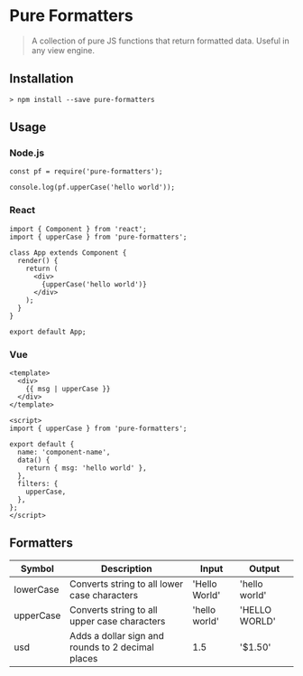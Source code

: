 # Pure Formatters

> A collection of pure JS functions that return formatted data. Useful in any view engine.

## Installation

    > npm install --save pure-formatters

## Usage

### Node.js

    const pf = require('pure-formatters');

    console.log(pf.upperCase('hello world'));

### React

    import { Component } from 'react';
    import { upperCase } from 'pure-formatters';

    class App extends Component {
      render() {
        return (
          <div>
            {upperCase('hello world')}
          </div>
        );
      }
    }

    export default App;

### Vue

    <template>
      <div>
        {{ msg | upperCase }}
      </div>
    </template>

    <script>
    import { upperCase } from 'pure-formatters';

    export default {
      name: 'component-name',
      data() {
        return { msg: 'hello world' },
      },
      filters: {
        upperCase,
      },
    };
    </script>

## Formatters

| Symbol    | Description                                       | Input         | Output        |
|-----------|---------------------------------------------------|---------------|---------------|
| lowerCase | Converts string to all lower case characters      | 'Hello World' | 'hello world' |
| upperCase | Converts string to all upper case characters      | 'hello world' | 'HELLO WORLD' |
| usd       | Adds a dollar sign and rounds to 2 decimal places |           1.5 | '$1.50'       |
